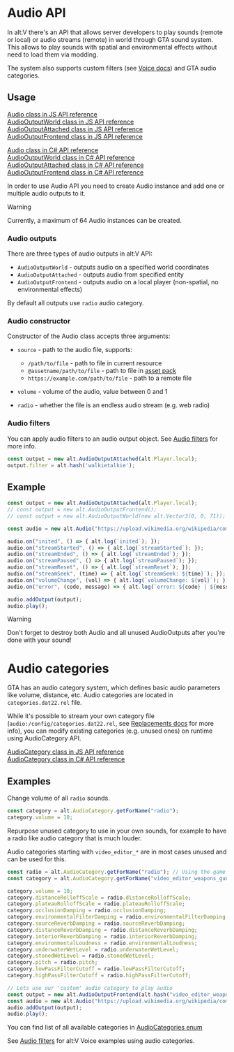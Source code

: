 # Audio API

In alt:V there's an API that allows server developers to play sounds (remote or local) or audio streams (remote) in world through GTA sound system. This allows to play sounds with spatial and environmental effects without need to load them via modding.

The system also supports custom filters (see [Voice docs](voice.md)) and GTA audio categories.

## Usage

[Audio class in JS API reference](https://docs.altv.mp/js/api/alt-client.Audio.html)<br>
[AudioOutputWorld class in JS API reference](https://docs.altv.mp/js/api/alt-client.AudioOutputWorld.html)<br>
[AudioOutputAttached class in JS API reference](https://docs.altv.mp/js/api/alt-client.AudioOutputAttached.html)<br>
[AudioOutputFrontend class in JS API reference](https://docs.altv.mp/js/api/alt-client.AudioOutputFrontend.html)<br>

[Audio class in C# API reference](https://docs.altv.mp/cs/api/AltV.Net.Client.Elements.Entities.Audio.html)<br>
[AudioOutputWorld class in C# API reference](https://docs.altv.mp/cs/api/AltV.Net.Client.Elements.Entities.AudioOutputWorld.html)<br>
[AudioOutputAttached class in C# API reference](https://docs.altv.mp/cs/api/AltV.Net.Client.Elements.Entities.AudioOutputAttached.html)<br>
[AudioOutputFrontend class in C# API reference](https://docs.altv.mp/cs/api/AltV.Net.Client.Elements.Entities.AudioOutputFrontend.html)<br>

In order to use Audio API you need to create Audio instance and add one or multiple audio outputs to it.

> [!WARNING]
> Currently, a maximum of 64 Audio instances can be created.

### Audio outputs

There are three types of audio outputs in alt:V API:

- `AudioOutputWorld` - outputs audio on a specified world coordinates
- `AudioOutputAttached` - outputs audio from specified entity
- `AudioOutputFrontend` - outputs audio on a local player (non-spatial, no environmental effects)

By default all outputs use `radio` audio category.

### Audio constructor

Constructor of the Audio class accepts three arguments:

- `source` - path to the audio file, supports:
  - `/path/to/file` - path to file in current resource
  - `@assetname/path/to/file` - path to file in [asset pack](resources.md#asset-pack)
  - `https://example.com/path/to/file` - path to a remote file

- `volume` - volume of the audio, value between 0 and 1
- `radio` - whether the file is an endless audio stream (e.g. web radio)

### Audio filters

You can apply audio filters to an audio output object.
See [Audio filters](audio_filters.md) for more info.

```js
const output = new alt.AudioOutputAttached(alt.Player.local);
output.filter = alt.hash('walkietalkie');
```

## Example

```js
const output = new alt.AudioOutputAttached(alt.Player.local);
// const output = new alt.AudioOutputFrontend();
// const output = new alt.AudioOutputWorld(new alt.Vector3(0, 0, 71));

const audio = new alt.Audio("https://upload.wikimedia.org/wikipedia/commons/c/c8/Example.ogg");

audio.on("inited", () => { alt.log(`inited`); });
audio.on("streamStarted", () => { alt.log(`streamStarted`); });
audio.on("streamEnded", () => { alt.log(`streamEnded`); });
audio.on("streamPaused", () => { alt.log(`streamPaused`); });
audio.on("streamReset", () => { alt.log(`streamReset`); });
audio.on("streamSeek", (time) => { alt.log(`streamSeek: ${time}`); });
audio.on("volumeChange", (vol) => { alt.log(`volumeChange: ${vol}`); });
audio.on("error", (code, message) => { alt.log(`error: ${code} | ${message}`); });

audio.addOutput(output);
audio.play();
```


> [!WARNING]
> Don't forget to destroy both Audio and all unused AudioOutputs after you're done with your sound!

# Audio categories

GTA has an audio category system, which defines basic audio parameters like volume, distance, etc. Audio categories are located in `categories.dat22.rel` file.

While it's possible to stream your own category file (`audio:/config/categories.dat22.rel`, see [Replacements docs](resources.md#replacements) for more info), you can modify existing categories (e.g. unused ones) on runtime using AudioCategory API.

[AudioCategory class in JS API reference](https://docs.altv.mp/js/api/alt-client.AudioCategory.html)<br>
[AudioCategory class in C# API reference](https://docs.altv.mp/cs/api/AltV.Net.Client.Elements.Data.AudioCategory.html)<br>

## Examples

Change volume of all `radio` sounds.
```js
const category = alt.AudioCategory.getForName("radio");
category.volume = 10;
```

Repurpose unused category to use in your own sounds, for example to have a radio like audio category that is much louder.

Audio categories starting with `video_editor_*` are in most cases unused and can be used for this.

```js
const radio = alt.AudioCategory.getForName("radio"); // Using the game radio audio category as source
const category = alt.AudioCategory.getForName("video_editor_weapons_guns_bullet_impacts"); // This will be our target 'custom' audio category

category.volume = 10;
category.distanceRolloffScale = radio.distanceRolloffScale;
category.plateauRolloffScale = radio.plateauRolloffScale;
category.occlusionDamping = radio.occlusionDamping;
category.environmentalFilterDamping = radio.environmentalFilterDamping;
category.sourceReverbDamping = radio.sourceReverbDamping;
category.distanceReverbDamping = radio.distanceReverbDamping;
category.interiorReverbDamping = radio.interiorReverbDamping;
category.environmentalLoudness = radio.environmentalLoudness;
category.underwaterWetLevel = radio.underwaterWetLevel;
category.stonedWetLevel = radio.stonedWetLevel;
category.pitch = radio.pitch;
category.lowPassFilterCutoff = radio.lowPassFilterCutoff;
category.highPassFilterCutoff = radio.highPassFilterCutoff;

// Lets use our 'custom' audio category to play audio
const output = new alt.AudioOutputFrontend(alt.hash("video_editor_weapons_guns_bullet_impacts"));
const audio = new alt.Audio("https://upload.wikimedia.org/wikipedia/commons/c/c8/Example.ogg");
audio.addOutput(output);
audio.play();
```

You can find list of all available categories in [AudioCategories enum](https://docs.altv.mp/js/api/alt-client.AudioCategories.html)

See [Audio filters](audio_filters.md) for alt:V Voice examples using audio categories.
